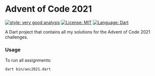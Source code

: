 # Advent of Code 2021

[![style: very good analysis][very_good_analysis_badge]][very_good_analysis_link]
[![License: MIT][license_badge]][license_link]
[![Language: Dart][dart_badge]][dart_link]

A Dart project that contains all my solutions for the Advent of Code 2021 challenges.

### Usage

To run all assignments:

```shell
dart bin/aoc2021.dart
```

[license_badge]: https://img.shields.io/badge/license-MIT-blue.svg
[license_link]: https://opensource.org/licenses/MIT
[very_good_analysis_badge]: https://img.shields.io/badge/style-very_good_analysis-B22C89.svg
[very_good_analysis_link]: https://pub.dev/packages/very_good_analysis
[dart_badge]: https://img.shields.io/badge/language-Dart-blue.svg
[dart_link]: https://dart.dev/
